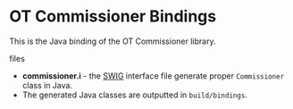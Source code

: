 # OT Commissioner Bindings

This is the Java binding of the OT Commissioner library.

files

- **commissioner.i** - the [SWIG](http://www.swig.org/) interface file generate proper `Commissioner` class in Java.
- The generated Java classes are outputted in `build/bindings`.
